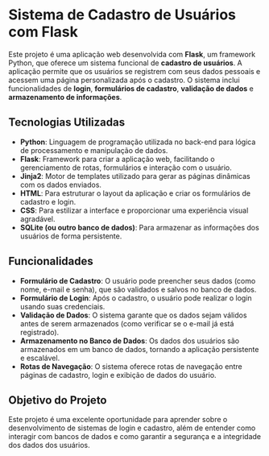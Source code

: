 # Sistema de Cadastro de Usuários com Flask

Este projeto é uma aplicação web desenvolvida com **Flask**, um framework Python, que oferece um sistema funcional de **cadastro de usuários**. A aplicação permite que os usuários se registrem com seus dados pessoais e acessem uma página personalizada após o cadastro. O sistema inclui funcionalidades de **login**, **formulários de cadastro**, **validação de dados** e **armazenamento de informações**.

## Tecnologias Utilizadas

- **Python**: Linguagem de programação utilizada no back-end para lógica de processamento e manipulação de dados.
- **Flask**: Framework para criar a aplicação web, facilitando o gerenciamento de rotas, formulários e interação com o usuário.
- **Jinja2**: Motor de templates utilizado para gerar as páginas dinâmicas com os dados enviados.
- **HTML**: Para estruturar o layout da aplicação e criar os formulários de cadastro e login.
- **CSS**: Para estilizar a interface e proporcionar uma experiência visual agradável.
- **SQLite (ou outro banco de dados)**: Para armazenar as informações dos usuários de forma persistente.

## Funcionalidades

- **Formulário de Cadastro**: O usuário pode preencher seus dados (como nome, e-mail e senha), que são validados e salvos no banco de dados.
- **Formulário de Login**: Após o cadastro, o usuário pode realizar o login usando suas credenciais.
- **Validação de Dados**: O sistema garante que os dados sejam válidos antes de serem armazenados (como verificar se o e-mail já está registrado).
- **Armazenamento no Banco de Dados**: Os dados dos usuários são armazenados em um banco de dados, tornando a aplicação persistente e escalável.
- **Rotas de Navegação**: O sistema oferece rotas de navegação entre páginas de cadastro, login e exibição de dados do usuário.

## Objetivo do Projeto

Este projeto é uma excelente oportunidade para aprender sobre o desenvolvimento de sistemas de login e cadastro, além de entender como interagir com bancos de dados e como garantir a segurança e a integridade dos dados dos usuários.

